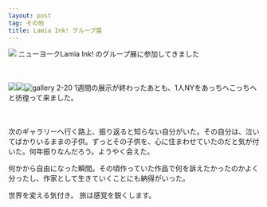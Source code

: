 ```yaml
---
layout: post
tag: その他
title: Lamia Ink! グループ展
---
```



<img src="https://kobapan.com/f/5862354930_7064a58dd6_m.jpg" name="exhibition" />
ニューヨークLamia Ink! のグループ展に参加してきました

　

<img src="https://kobapan.com/f/5862355006_9cc2fb8f73_m.jpg" name="reception party" /><img src="https://kobapan.com/f/5861803075_6a7b3f1d35_m.jpg" name="traffic jam NY" /><img src="https://kobapan.com/f/5861803209_8a993f7a08_m.jpg" name="gallery 2-20" title="gallery 2-20"/>
1週間の展示が終わったあとも、1人NYをあっちへこっちへと彷徨って来ました。

　
　

次のギャラリーへ行く路上、振り返ると知らない自分がいた。その自分は、泣いてばかりいるままの子供。ずっとその子供を、心に住まわせていたのだと気が付いた。何年振りなんだろう。ようやく会えた。


何かから自由になった瞬間。その頃作っていた作品で何を訴えたかったのかよく分ったし、作家として生きていくことにも納得がいった。


世界を変える気付き。
旅は感覚を鋭くします。 



